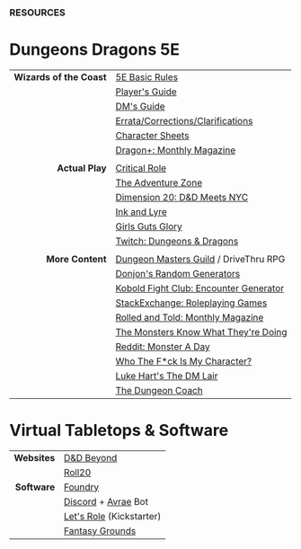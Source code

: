 ### RESOURCES

# Dungeons <i class="fab fa-d-and-d"></i> Dragons 5E

| | |
| ---: | :--- |
| **Wizards of the Coast** | [5E Basic Rules](https://dnd.wizards.com/articles/features/basicrules) |
| | [Player's Guide](https://dnd.wizards.com/products/tabletop/players-basic-rules) |
| | [DM's Guide](https://dnd.wizards.com/products/tabletop/dm-basic-rules) |
| | [Errata/Corrections/Clarifications](https://thinkdm.org/5e-errata/) |
| | [Character Sheets](https://dnd.wizards.com/articles/features/character_sheets) |
| | [Dragon+: Monthly Magazine](https://dnd.dragonmag.com/) |
| | |
| **Actual Play** | [Critical Role](https://critrole.com/) |
| | [The Adventure Zone](https://www.themcelroy.family/theadventurezone) |
| | [Dimension 20: D&D Meets NYC](https://brennanleemulligan.com/dimension-20-the-unsleeping-city/) |
| | [Ink and Lyre](https://www.inkandlyre.com/) |
| | [Girls Guts Glory](https://www.girlsgutsgloryrpg.com/) |
| | [Twitch: Dungeons & Dragons](https://www.twitch.tv/directory/game/Dungeons%20%26%20Dragons) |
| | |
| **More Content** | [Dungeon Masters Guild](https://www.dmsguild.com/) / DriveThru RPG |
| | [Donjon's Random Generators](http://donjon.bin.sh/) |
| | [Kobold Fight Club: Encounter Generator](http://kobold.club/fight/#/encounter-builder) |
| | [StackExchange: Roleplaying Games](https://rpg.stackexchange.com/) |
| | [Rolled and Told: Monthly Magazine](https://www.rolledandtold.com/) |
| | [The Monsters Know What They're Doing](https://www.themonstersknow.com/) |
| | [Reddit: Monster A Day](https://www.reddit.com/r/monsteraday/) |
| | [Who The F*ck Is My Character?](https://whothefuckismydndcharacter.com/) |
| | [Luke Hart's The DM Lair](https://www.thedmlair.com/) |
| | [The Dungeon Coach](https://thedungeoncoach.com/) |


# Virtual <i class="fas fa-dice-d20"></i> Tabletops & Software

| | |
| ---: | :--- |
| **Websites** | [D&D Beyond](https://www.dndbeyond.com) |
| | [Roll20](https://roll20.net) |
| **Software** | [Foundry](https://foundryvtt.com/) |
| | [Discord](https://discord.com) + [Avrae](https://avrae.io) Bot |
| | [Let's Role](https://lets-role.com) (Kickstarter) |
| | [Fantasy Grounds](https://www.fantasygrounds.com) |
